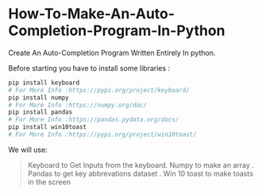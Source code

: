 # How-To-Make-An-Auto-Completion-Program-In-Python
Create An Auto-Completion Program Written Entirely In python.

Before starting you have to install some libraries :
```python
pip install keyboard
# For More Info :https://pypi.org/project/keyboard/
pip install numpy
# For More Info :https://numpy.org/doc/
pip install pandas
# For More Info :https://pandas.pydata.org/docs/
pip install win10toast
# For More Info :https://pypi.org/project/win10toast/
```

We will use:
>Keyboard to Get Inputs from the keyboard.
>Numpy to make an array .
>Pandas to get key abbrevations dataset .
>Win 10 toast to make toasts in the screen
